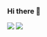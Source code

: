 ### Hi there 👋

<img src="https://img.shields.io/badge/Tistory-000000?style=flat-square&logo=Tistory&logoColor=pink"/>
<a href="mailto:dayae.dev@gmail.com"><img src="https://img.shields.io/badge/Gmail-EA4335?style=flat-square&logo=Gmail&logoColor=pink&link=mailto:dayae.dev@gmail.com"/></a> 


<!--
**dayaelee/dayaelee** is a ✨ _special_ ✨ repository because its `README.md` (this file) appears on your GitHub profile.

Here are some ideas to get you started:

- 🔭 I’m currently working on ...
- 🌱 I’m currently learning ...
- 👯 I’m looking to collaborate on ...
- 🤔 I’m looking for help with ...
- 💬 Ask me about ...
- 📫 How to reach me: ...
- 😄 Pronouns: ...
- ⚡ Fun fact: ...
-->
